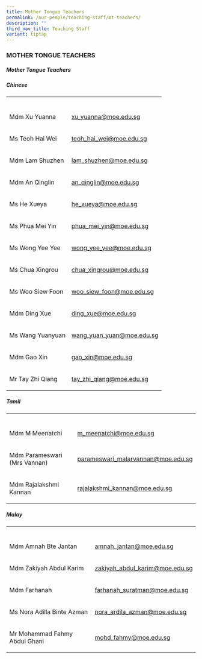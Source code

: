 ```yaml
---
title: Mother Tongue Teachers
permalink: /our-people/teaching-staff/mt-teachers/
description: ""
third_nav_title: Teaching Staff
variant: tiptap
---
```

<h3>MOTHER TONGUE TEACHERS</h3>
<h5>Mother Tongue Teachers</h5>
<h5>Chinese</h5>
<table>
<tbody>
<tr>
<th rowspan="1" colspan="1">
<p></p>
</th>
<th rowspan="1" colspan="1">
<p></p>
</th>
</tr>
<tr>
<td rowspan="1" colspan="1">
<p>Mdm Xu Yuanna</p>
</td>
<td rowspan="1" colspan="1">
<p><a href="mailto:xu_yuanna@moe.edu.sg" rel="noopener noreferrer nofollow" target="_blank">xu_yuanna@moe.edu.sg</a>
</p>
</td>
</tr>
<tr>
<td rowspan="1" colspan="1">
<p>Ms Teoh Hai Wei</p>
</td>
<td rowspan="1" colspan="1">
<p><a href="mailto:teoh_hai_wei@moe.edu.sg" rel="noopener noreferrer nofollow" target="_blank">teoh_hai_wei@moe.edu.sg</a>
</p>
</td>
</tr>
<tr>
<td rowspan="1" colspan="1">
<p>Mdm Lam Shuzhen</p>
</td>
<td rowspan="1" colspan="1">
<p><a href="mailto:lam_shuzhen@moe.edu.sg" rel="noopener noreferrer nofollow" target="_blank">lam_shuzhen@moe.edu.sg</a>
</p>
</td>
</tr>
<tr>
<td rowspan="1" colspan="1">
<p>Mdm An Qinglin</p>
</td>
<td rowspan="1" colspan="1">
<p><a href="mailto:an_qinglin@moe.edu.sg" rel="noopener noreferrer nofollow" target="_blank">an_qinglin@moe.edu.sg</a>
</p>
</td>
</tr>
<tr>
<td rowspan="1" colspan="1">
<p>Ms He Xueya</p>
</td>
<td rowspan="1" colspan="1">
<p><a href="mailto:he_xueya@moe.edu.sg" rel="noopener noreferrer nofollow" target="_blank">he_xueya@moe.edu.sg</a>
</p>
</td>
</tr>
<tr>
<td rowspan="1" colspan="1">
<p>Ms Phua Mei Yin</p>
</td>
<td rowspan="1" colspan="1">
<p><a href="mailto:Phua_Mei_Yin@moe.edu.sg" rel="noopener noreferrer nofollow" target="_blank">phua_mei_yin@moe.edu.sg</a>
</p>
</td>
</tr>
<tr>
<td rowspan="1" colspan="1">
<p>Ms Wong Yee Yee</p>
</td>
<td rowspan="1" colspan="1">
<p><a href="mailto:wong_yee_yee@moe.gov.sg" rel="noopener noreferrer nofollow" target="_blank">wong_yee_yee@moe.edu.sg</a>
</p>
</td>
</tr>
<tr>
<td rowspan="1" colspan="1">
<p>Ms Chua Xingrou</p>
</td>
<td rowspan="1" colspan="1">
<p><a href="mailto:chua_xingrou@moe.edu.sg" rel="noopener noreferrer nofollow" target="_blank">chua_xingrou@moe.edu.sg</a>
</p>
</td>
</tr>
<tr>
<td rowspan="1" colspan="1">
<p>Ms Woo Siew Foon</p>
</td>
<td rowspan="1" colspan="1">
<p><a href="mailto:woo_siew_foon@moe.edu.sg" rel="noopener noreferrer nofollow" target="_blank">woo_siew_foon@moe.edu.sg</a>
</p>
</td>
</tr>
<tr>
<td rowspan="1" colspan="1">
<p>Mdm Ding Xue</p>
</td>
<td rowspan="1" colspan="1">
<p><a href="mailto:ding_xue@moe.edu.sg" rel="noopener noreferrer nofollow" target="_blank">ding_xue@moe.edu.sg</a>
</p>
</td>
</tr>
<tr>
<td rowspan="1" colspan="1">
<p>Ms Wang Yuanyuan</p>
</td>
<td rowspan="1" colspan="1">
<p><a href="mailto:wang_yuan_yuan@moe.edu.sg" rel="noopener noreferrer nofollow" target="_blank">wang_yuan_yuan@moe.edu.sg</a>
</p>
</td>
</tr>
<tr>
<td rowspan="1" colspan="1">
<p>Mdm Gao Xin</p>
</td>
<td rowspan="1" colspan="1">
<p><a href="mailto:gao_xin@moe.edu.sg" rel="noopener noreferrer nofollow" target="_blank">gao_xin@moe.edu.sg</a> 
</p>
</td>
</tr>
<tr>
<td rowspan="1" colspan="1">
<p>Mr Tay Zhi Qiang</p>
</td>
<td rowspan="1" colspan="1">
<p><a href="mailto:tay_zhi_qiang@moe.edu.sg" rel="noopener noreferrer nofollow" target="_blank">tay_zhi_qiang@moe.edu.sg</a> 
</p>
</td>
</tr>
</tbody>
</table>
<h5>Tamil</h5>
<table>
<tbody>
<tr>
<th rowspan="1" colspan="1">
<p></p>
</th>
<th rowspan="1" colspan="1">
<p></p>
</th>
</tr>
<tr>
<td rowspan="1" colspan="1">
<p>Mdm M Meenatchi</p>
</td>
<td rowspan="1" colspan="1">
<p><a href="mailto:m_meenatchi@moe.edu.sg" rel="noopener noreferrer nofollow" target="_blank">m_meenatchi@moe.edu.sg</a>
</p>
</td>
</tr>
<tr>
<td rowspan="1" colspan="1">
<p>Mdm Parameswari (Mrs Vannan)</p>
</td>
<td rowspan="1" colspan="1">
<p><a href="mailto:parameswari_malarvannan@moe.edu.sg" rel="noopener noreferrer nofollow" target="_blank">parameswari_malarvannan@moe.edu.sg</a>
</p>
</td>
</tr>
<tr>
<td rowspan="1" colspan="1">
<p>Mdm Rajalakshmi Kannan</p>
</td>
<td rowspan="1" colspan="1">
<p><a href="mailto:Rajalakshmi_Kannan@moe.edu.sg" rel="noopener noreferrer nofollow" target="_blank">rajalakshmi_kannan@moe.edu.sg</a>
</p>
</td>
</tr>
</tbody>
</table>
<h5>Malay</h5>
<table>
<tbody>
<tr>
<th rowspan="1" colspan="1">
<p></p>
</th>
<th rowspan="1" colspan="1">
<p></p>
</th>
</tr>
<tr>
<td rowspan="1" colspan="1">
<p>Mdm Amnah Bte Jantan</p>
</td>
<td rowspan="1" colspan="1">
<p><a href="mailto:amnah_jantan@moe.edu.sg" rel="noopener noreferrer nofollow" target="_blank">amnah_jantan@moe.edu.sg</a>
</p>
</td>
</tr>
<tr>
<td rowspan="1" colspan="1">
<p>Mdm Zakiyah Abdul Karim</p>
</td>
<td rowspan="1" colspan="1">
<p><a href="mailto:zakiyah_abdul_karim@moe.edu.sg" rel="noopener noreferrer nofollow" target="_blank">zakiyah_abdul_karim@moe.edu.sg</a>
</p>
</td>
</tr>
<tr>
<td rowspan="1" colspan="1">
<p>Mdm Farhanah</p>
</td>
<td rowspan="1" colspan="1">
<p><a href="mailto:farhanah_suratman@moe.edu.sg" rel="noopener noreferrer nofollow" target="_blank">farhanah_suratman@moe.edu.sg</a>
</p>
</td>
</tr>
<tr>
<td rowspan="1" colspan="1">
<p>Ms Nora Adilla Binte Azman</p>
</td>
<td rowspan="1" colspan="1">
<p><a href="mailto:nora_ardila_azman@moe.edu.sg" rel="noopener noreferrer nofollow" target="_blank"><u>nora_ardila_azman@moe.edu.sg</u></a>
</p>
</td>
</tr>
<tr>
<td rowspan="1" colspan="1">
<p>Mr Mohammad Fahmy Abdul Ghani</p>
</td>
<td rowspan="1" colspan="1">
<p><a href="mailto:Mohammad_Fahmy@moe.edu.sg" rel="noopener noreferrer nofollow" target="_blank">mohd_fahmy@moe.edu.sg</a>
</p>
</td>
</tr>
</tbody>
</table>
<p></p>